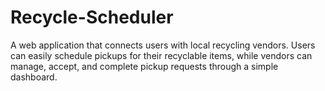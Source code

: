 # Recycle-Scheduler
A web application that connects users with local recycling vendors. Users can easily schedule pickups for their recyclable items, while vendors can manage, accept, and complete pickup requests through a simple dashboard.
